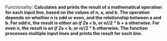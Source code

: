 Functionality: **Calculates and prints the result of a mathematical operation for each input line, based on the values of n, a, and b. The operation depends on whether n is odd or even, and the relationship between a and b. For odd n, the result is either a*n if 2*a < b, or n//2 * b + a otherwise. For even n, the result is a*n if 2*a < b, or n//2 * b otherwise. The function processes multiple input lines and prints the result for each line.**